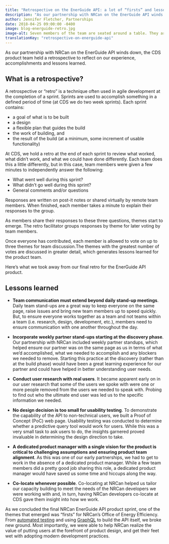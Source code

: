 ```yaml
---
title: "Retrospective on the EnerGuide API: a lot of “firsts” and lessons learned"
description: "As our partnership with NRCan on the EnerGuide API winds down, the CDS product team held a retrospective to reflect on our experience, accomplishments and lessons learned. "
author: Jennifer Fletcher, Partnerships
date: 2018-04-25 09:00:00 -0400
image: blog-energuide-retro.jpg
image-alt: Seven members of the team are seated around a table. They are looking at two people standing at the front of the room grouping post-it notes on on the whiteboard.
translationKey: "retrospective-on-energuide-api"
---
```


As our partnership with NRCan on the EnerGuide API winds down, the CDS product team held a retrospective to reflect on our experience, accomplishments and lessons learned.

## What is a retrospective?

A retrospective or “retro” is a technique often used in agile development at the completion of a sprint. Sprints are used to accomplish something in a defined period of time (at CDS we do two week sprints). Each sprint contains:

* a goal of what is to be built
* a design
* a flexible plan that guides the build
* the work of building, and
* the result of the build (at a minimum, some increment of usable functionality)

At CDS, we hold a retro at the end of each sprint to review what worked, what didn’t work, and what we could have done differently. Each team does this a little differently, but in this case, team members were given a few minutes to independently answer the following:

* What went well during this sprint?
* What didn’t go well during this sprint?
* General comments and/or questions

Responses are written on post-it notes or shared virtually by remote team members. When finished, each member takes a minute to explain their responses to the group.

As members share their responses to these three questions, themes start to emerge. The retro facilitator groups responses by theme for later voting by team members.

Once everyone has contributed, each member is allowed to vote on up to three themes for team discussion.The themes with the greatest number of votes are discussed in greater detail, which generates lessons learned for the product team.

Here’s what we took away from our final retro for the EnerGuide API product.

## Lessons learned

* **Team communication must extend beyond daily stand-up meetings**. Daily team stand-ups are a great way to keep everyone on the same page, raise issues and bring new team members up to speed quickly. But, to ensure everyone works together as a team and not teams within a team (i.e. research, design, development, etc.), members need to ensure communication with one another throughout the day.

* **Incorporate weekly partner stand-ups starting at the discovery phase**. Our partnership with NRCan included weekly partner standups, which helped ensure our partner was on the same page as us in terms of what we’d accomplished, what we needed to accomplish and any blockers we needed to remove. Starting this practice at the discovery (rather than at the build phase) would have been a great learning experience for our partner and could have helped in better understanding user needs.

* **Conduct user research with real users**. It became apparent early on in our user research that some of the users we spoke with were one or more people removed from the users we needed to speak with. Probing to find out who the ultimate end user was led us to the specific information we needed.

* **No design decision is too small for usability testing**. To demonstrate the capability of the API to non-technical users, we built a Proof of Concept (PoC) web page. Usability testing was conducted to determine whether a predictive query tool would work for users. While this was a very small task to ask users to do, the insights garnered proved invaluable in determining the design direction to take.

* **A dedicated product manager with a single vision for the product is critical to challenging assumptions and ensuring product team alignment**. As this was one of our early partnerships, we had to get to work in the absence of a dedicated product manager. While a few team members did a pretty good job sharing this role, a dedicated product manager would have saved us some time and hiccups along the way.

* **Co-locate whenever possible**. Co-locating at NRCan helped us tailor our capacity building to meet the needs of the NRCan developers we were working with and, in turn, having NRCan developers co-locate at CDS gave them insight into how we work.

As we concluded the final NRCan EnerGuide API product sprint, one of the themes that emerged was “firsts” for NRCan’s Office of Energy Efficiency. From [automated testing](https://digital.canada.ca/2018/03/26/automated-testing-blog/) and using [GraphQL](https://graphql.org/learn/) to build the API itself, we broke new ground. Most importantly, we were able to help NRCan realize the value of putting users at the forefront of product design, and get their feet wet with adopting modern development practices.
